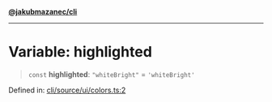 [**@jakubmazanec/cli**](../../../README.md)

---

# Variable: highlighted

> `const` **highlighted**: `"whiteBright"` = `'whiteBright'`

Defined in:
[cli/source/ui/colors.ts:2](https://github.com/jakubmazanec/tools/blob/0373298af23ca7b778987184cd6fcccd21ae54be/packages/cli/source/ui/colors.ts#L2)
